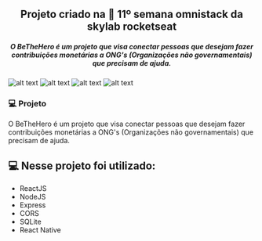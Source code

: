 <h2 align="center">
  Projeto criado na 🚀 11º semana omnistack da skylab rocketseat
</h2>

<h5 align="center">
   O BeTheHero é um projeto que visa conectar pessoas que desejam fazer contribuições monetárias a ONG's (Organizações não governamentais) que precisam de ajuda.
</h5>

 ![alt text](https://github.com/AntonioNarcilio/semana-omnistack-11-be-the-hero/blob/master/screenshoot/1-BeTheHero_Login.png "Tela - login")
 ![alt text](https://github.com/AntonioNarcilio/semana-omnistack-11-be-the-hero/blob/master/screenshoot/2-BeTheHero_CadastroDeONGS.png "Tela - Cadastro de ONGS")
 ![alt text](https://github.com/AntonioNarcilio/semana-omnistack-11-be-the-hero/blob/master/screenshoot/3-BeTheHero_Home.png "Tela - Home")
 ![alt text](https://github.com/AntonioNarcilio/semana-omnistack-11-be-the-hero/blob/master/screenshoot/4-BeTheHero_CadastroDeCaso.png "Cadastro de caso")
 
### 💻 Projeto

O BeTheHero é um projeto que visa conectar pessoas que desejam fazer contribuições monetárias a ONG's (Organizações não governamentais) que precisam de ajuda.

## 💻 Nesse projeto foi utilizado:  

 - ReactJS
 - NodeJS
 - Express
 - CORS
 - SQLite
 - React Native
 
